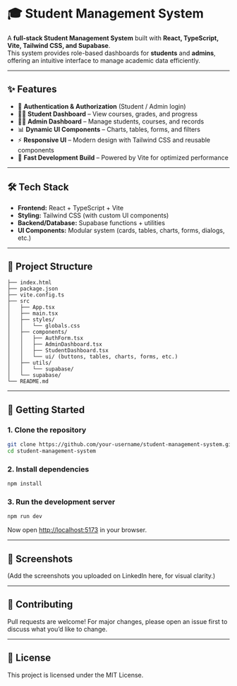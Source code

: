 # 🎓 Student Management System

A **full-stack Student Management System** built with **React, TypeScript, Vite, Tailwind CSS, and Supabase**.  
This system provides role-based dashboards for **students** and **admins**, offering an intuitive interface to manage academic data efficiently.  

---

## ✨ Features
- 🔐 **Authentication & Authorization** (Student / Admin login)  
- 👨‍🎓 **Student Dashboard** – View courses, grades, and progress  
- 🧑‍💼 **Admin Dashboard** – Manage students, courses, and records  
- 📊 **Dynamic UI Components** – Charts, tables, forms, and filters  
- ⚡ **Responsive UI** – Modern design with Tailwind CSS and reusable components  
- 🚀 **Fast Development Build** – Powered by Vite for optimized performance  

---

## 🛠 Tech Stack
- **Frontend:** React + TypeScript + Vite  
- **Styling:** Tailwind CSS (with custom UI components)  
- **Backend/Database:** Supabase functions + utilities  
- **UI Components:** Modular system (cards, tables, charts, forms, dialogs, etc.)  

---

## 📂 Project Structure
```
├── index.html
├── package.json
├── vite.config.ts
├── src
│   ├── App.tsx
│   ├── main.tsx
│   ├── styles/
│   │   └── globals.css
│   ├── components/
│   │   ├── AuthForm.tsx
│   │   ├── AdminDashboard.tsx
│   │   ├── StudentDashboard.tsx
│   │   └── ui/ (buttons, tables, charts, forms, etc.)
│   ├── utils/
│   │   └── supabase/
│   └── supabase/
└── README.md
```

---

## 🚀 Getting Started

### 1. Clone the repository
```bash
git clone https://github.com/your-username/student-management-system.git
cd student-management-system
```

### 2. Install dependencies
```bash
npm install
```

### 3. Run the development server
```bash
npm run dev
```
Now open [http://localhost:5173](http://localhost:5173) in your browser.  

---

## 📸 Screenshots
(Add the screenshots you uploaded on LinkedIn here, for visual clarity.)  

---

## 🤝 Contributing
Pull requests are welcome! For major changes, please open an issue first to discuss what you’d like to change.  

---

## 📜 License
This project is licensed under the MIT License.  
